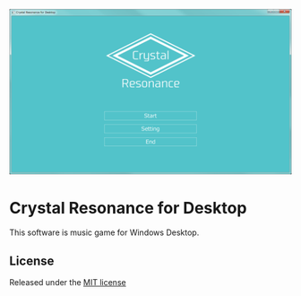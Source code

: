 ![TitleImage](title.png)
# Crystal Resonance for Desktop
This software is music game for Windows Desktop.
## License
Released under the [MIT license](LICENSE)
